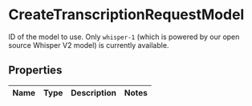 

# CreateTranscriptionRequestModel

ID of the model to use. Only `whisper-1` (which is powered by our open source Whisper V2 model) is currently available. 

## Properties

| Name | Type | Description | Notes |
|------------ | ------------- | ------------- | -------------|



